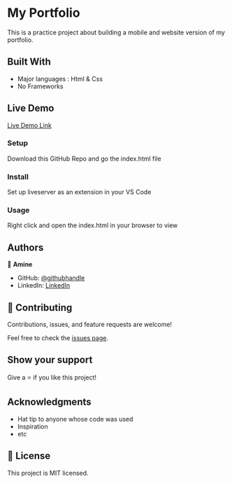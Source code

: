 # My Portfolio

This is a practice project about building a mobile and website version of my portfolio.


## Built With

- Major languages : Html & Css
- No Frameworks

## Live Demo

[Live Demo Link](https://medaminedev66.github.io/Portfolio/)

### Setup
Download this GitHub Repo and go the index.html file
### Install
Set up liveserver as an extension in your VS Code
### Usage
Right click and open the index.html in your browser to view

## Authors

👤 **Amine**

- GitHub: [@githubhandle](https://github.com/medaminedev66)
- LinkedIn: [LinkedIn](https://www.linkedin.com/in/mohammed-amine-smahi-1b8615187)


## 🤝 Contributing

Contributions, issues, and feature requests are welcome!

Feel free to check the [issues page](../../issues/).

## Show your support

Give a ⭐️ if you like this project!

## Acknowledgments

- Hat tip to anyone whose code was used
- Inspiration
- etc

## 📝 License

This project is MIT licensed.
